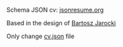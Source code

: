 <p>
Schema JSON cv: <a href="https://jsonresume.org/schema/">jsonresume.org</a>
</p>

<p>
Based in the design of <a href="https://github.com/BartoszJarocki/cv">Bartosz Jarocki</a>
</p>


<p>
Only change <a href="cv.json">cv.json</a> file 
</p>

